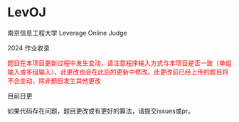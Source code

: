 # LevOJ

南京信息工程大学 Leverage Online Judge 

2024 作业收录

<font color="Red"> 题目在本项目更新过程中发生变动，请注意程序输入方式与本项目是否一致（单组输入或多组输入），此更改也会在此后的更新中修改。此更改前已经上传的题目将不会变动，除非题目发生其他更改 </font>

目前日更

如果代码存在问题，题目更改或有更好的算法，请提交issues或pr。
